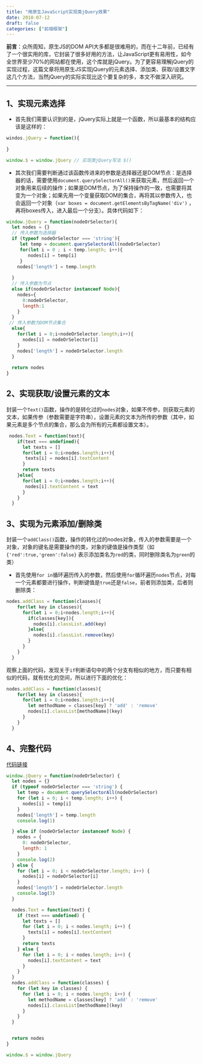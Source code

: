 ```yaml
---
title: "用原生JavaScript实现类jQuery效果"
date: 2018-07-12
draft: false
categories: ["前端框架"] 
---
```


**前言**：众所周知，原生JS的DOM API大多都是很难用的，而在十二年前，已经有了一个很实用的库，它封装了很多好用的方法，让JavaScript更有易用性，如今全世界至少70%的网站都在使用，这个库就是jQuery。为了更容易理解jQuery的实现过程，这篇文章将用原生JS实现jQuery的元素选择、添加类、获取/设置文字这几个方法，当然jQuery的实际实现比这个要复杂的多，本文不做深入研究。

---

## 1、实现元素选择
- 首先我们需要认识到的是，jQuery实际上就是一个函数，所以最基本的结构应该是这样的：
```js
windos.jQuery = function(){
  
}

window.$ = window.jQuery // 实现类jQuery写法 $()
```
- 其次我们需要判断通过该函数传进来的参数是选择器还是DOM节点：是选择器的话，需要使用`document.querySelectorAll()`来获取元素，然后返回一个对象用来后续的操作；如果是DOM节点，为了保持操作的一致，也需要将其变为一个对象；如果先用一个变量获取DOM的集合，再将其以参数传入，也会返回一个对象（`var boxes = document.getElementsByTagName('div')` ，再将boxes传入，进入最后一个分支）。具体代码如下：
```js
window.jQuery = function(nodeOrSelector){
  let nodes = {}
  // 传入参数为选择器
  if (typeof nodeOrSelector === 'string'){
     let temp = document.querySelectorAll(nodeOrSelector)
     for(let i = 0 ; i < temp.length; i++){
        nodes[i] = temp[i]
     }
    nodes['length'] = temp.length
    
  }
  // 传入参数为节点
  else if(nodeOrSelector instanceof Node){
    nodes={
      0:nodeOrSelector,
      length:1
    }
  }
 // 传入参数为DOM节点集合
  else{
    for(let i = 0;i<nodeOrSelector.length;i++){
      nodes[i] = nodeOrSelector[i]
    }
    nodes['length'] = nodeOrSelector.length
  }
  
  return nodes
}
```

## 2、实现获取/设置元素的文本
封装一个`Text()`函数，操作的是转化过的`nodes`对象，如果不传参，则获取元素的文本，如果传参（参数需要是字符串），设置元素的文本为所传的参数（其中，如果元素是多个节点的集合，那么会为所有的元素都设置文本）。
```js
 nodes.Text = function(text){
    if(text === undefined){
      let texts = []
      for(let i = 0;i<nodes.length;i++){
       texts[i] = nodes[i].textContent
      }
      return texts
    }else{
      for(let i = 0;i<nodes.length;i++){
       nodes[i].textContent = text
      }
    }
  }
```

## 3、实现为元素添加/删除类

封装一个`addClass()`函数，操作的转化过的nodes对象，传入的参数需要是一个对象，对象的键名是需要操作的类，对象的键值是操作类型（如`{'red':true,'green':false}` 表示添加类名为`red`的类，同时删除类名为`green`的类）
- 首先使用`for in`循环遍历传入的参数，然后使用`for`循环遍历`nodes`节点，对每一个元素都要进行操作，判断键值是`true`还是`false`，前者则添加类，后者则删除类：
```js
nodes.addClass = function(classes){
    for(let key in classes){
      for(let i = 0;i<nodes.length;i++){
        if(classes[key]){
          nodes[i].classList.add(key)
        }else{
          nodes[i].classList.remove(key)
        }
      }  
    }
  }
```
观察上面的代码，发现关于`if`判断语句中的两个分支有相似的地方，而只要有相似的代码，就有优化的空间，所以进行下面的优化：
```js
nodes.addClass = function(classes){
    for(let key in classes){
      for(let i = 0;i<nodes.length;i++){
        let methodName = classes[key] ? 'add' : 'remove'
        nodes[i].classList[methodName](key)
      }  
    }
  }
```

## 4、完整代码
[代码链接](http://js.jirengu.com/vacucugotu/1/edit)

```js
window.jQuery = function(nodeOrSelector) {
  let nodes = {}
  if (typeof nodeOrSelector === 'string') {
    let temp = document.querySelectorAll(nodeOrSelector)
    for (let i = 0; i < temp.length; i++) {
      nodes[i] = temp[i]
    }
    nodes['length'] = temp.length
    console.log(1)

  } else if (nodeOrSelector instanceof Node) {
    nodes = {
      0: nodeOrSelector,
      length: 1
    }
    console.log(2)
  } else {
    for (let i = 0; i < nodeOrSelector.length; i++) {
      nodes[i] = nodeOrSelector[i]
    }
    nodes['length'] = nodeOrSelector.length
    console.log(3)
  }

  nodes.Text = function(text) {
    if (text === undefined) {
      let texts = []
      for (let i = 0; i < nodes.length; i++) {
        texts[i] = nodes[i].textContent
      }
      return texts
    } else {
      for (let i = 0; i < nodes.length; i++) {
        nodes[i].textContent = text
      }
    }
  }
  nodes.addClass = function(classes) {
    for (let key in classes) {
      for (let i = 0; i < nodes.length; i++) {
        let methodName = classes[key] ? 'add' : 'remove'
        nodes[i].classList[methodName](key)
      }
    }
  }


  return nodes
}

window.$ = window.jQuery
```


